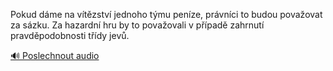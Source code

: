 
Pokud dáme na vítězství jednoho týmu peníze, právníci to budou považovat za sázku. Za hazardní hru by to považovali v případě zahrnutí pravděpodobnosti třídy jevů.

[🔊 Poslechnout audio](/data/7-paragraphs/audio/chapter_29/para_007-Pokud-dme-na-vtzstv-jednoho-tmu-penze-prvn.mp3)
